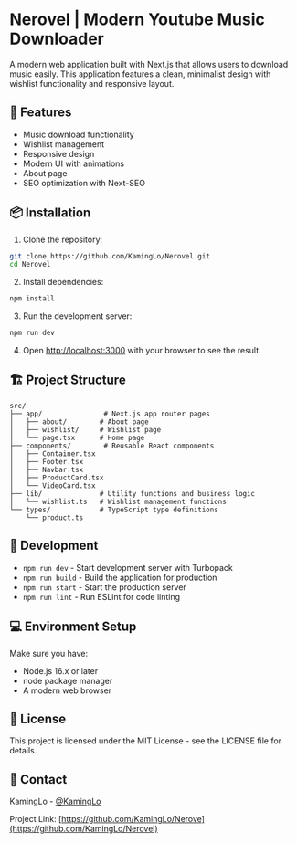 # Nerovel | Modern Youtube Music Downloader

A modern web application built with Next.js that allows users to download music easily. This application features a clean, minimalist design with wishlist functionality and responsive layout.

## 🚀 Features

- Music download functionality
- Wishlist management
- Responsive design
- Modern UI with animations
- About page
- SEO optimization with Next-SEO


## 📦 Installation

1. Clone the repository:
```bash
git clone https://github.com/KamingLo/Nerovel.git
cd Nerovel
```

2. Install dependencies:
```bash
npm install
```

3. Run the development server:
```bash
npm run dev
```

4. Open [http://localhost:3000](http://localhost:3000) with your browser to see the result.

## 🏗 Project Structure

```
src/
├── app/               # Next.js app router pages
│   ├── about/        # About page
│   ├── wishlist/     # Wishlist page
│   └── page.tsx      # Home page
├── components/        # Reusable React components
│   ├── Container.tsx
│   ├── Footer.tsx
│   ├── Navbar.tsx
│   ├── ProductCard.tsx
│   └── VideoCard.tsx
├── lib/              # Utility functions and business logic
│   └── wishlist.ts   # Wishlist management functions
└── types/            # TypeScript type definitions
    └── product.ts
```

## 🔧 Development

- `npm run dev` - Start development server with Turbopack
- `npm run build` - Build the application for production
- `npm run start` - Start the production server
- `npm run lint` - Run ESLint for code linting

## 💻 Environment Setup

Make sure you have:
- Node.js 16.x or later
- node package manager
- A modern web browser


## 📝 License

This project is licensed under the MIT License - see the LICENSE file for details.

## 📧 Contact

KamingLo - [@KamingLo](https://github.com/KamingLo)

Project Link: [https://github.com/KamingLo/Nerove](https://github.com/KamingLo/Nerovel)

